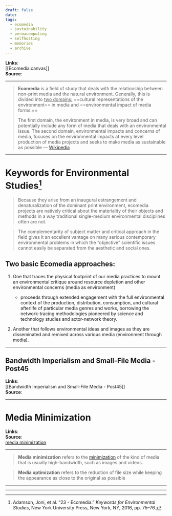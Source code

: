 ```yaml
---
draft: false
date: 
tags:
  - ecomedia
  - sustainability
  - permacomputing
  - selfhosting
  - memories
  - archive
---
```


**Links**: <br>[[Ecomedia.canvas]]<br>
**Source**: 
___
> **Ecomedia** is a field of study that deals with the relationship between non-print media and the natural environment. Generally, this is divided into <u>two domains:</u> ==cultural representations of the environment== in media and ==environmental impact of media forms.==
>
> The first domain, the environment in media, is very broad and can potentially include any form of media that deals with an environmental issue.  The second domain, environmental impacts and concerns of media, focuses on the environmental impacts at every level production of media projects and seeks to make media as sustainable as possible
> — [Wikipedia](https://en.wikipedia.org/wiki/Ecomedia)
___

# Keywords for Environmental Studies[^1]

>Because they arise from an inaugural estrangement and denaturalization of the dominant print environment, ecomedia projects are natively critical about the materiality of their objects and methods in a way traditional single-medium environmental disciplines often are not.

>The complementarity of subject matter and critical approach in the field gives it an excellent vantage on many serious contemporary environmental problems in which the “objective” scientific issues cannot easily be separated from the aesthetic and social ones.

## Two basic Ecomedia approaches:

1. One that traces the physical footprint of our media practices to mount an environmental critique around resource depletion and other environmental concerns (media as environment)
	- proceeds through extended engagement with the full environmental context of the production, distribution, consumption, and cultural afterlife of particular media genres and works, borrowing the network-tracing methodologies pioneered by science and technology studies and actor-network theory.
   
2. Another that follows environmental ideas and images as they are disseminated and remixed across various media (environment through media).

___
## Bandwidth Imperialism and Small-File Media - Post45

**Links**:<br>[[Bandwidth Imperialism and Small-File Media - Post45]]<br>
**Source**: <br>
___
# Media Minimization

**Links**:<br>
**Source**: <br>[media minimization](https://permacomputing.net/media_minimization/)
___
>**Media minimization** refers to the [minimization](https://permacomputing.net/minimization/) of the kind of media that is usually high-bandwidth, such as images and videos.


>**Media optimization** refers to the reduction of file size while keeping the appearance as close to the original as possible


___





___






[^1]: Adamson, Joni, et al. “23 - Ecomedia.” _Keywords for Environmental Studies_, New York University Press, New York, NY, 2016, pp. 75–76.


